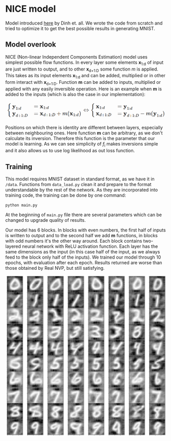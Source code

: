 # NICE model

Model introduced [here](https://arxiv.org/pdf/1410.8516.pdf) by Dinh et. all. We wrote the code from scratch and tried to optimize it to get the best possible results in generating MNIST.

## Model overlook

NICE (Non-linear Independent Components Estimation) model uses simplest possible flow functions. In every layer some elements **x**<sub>1:d</sub> of input are just written to output, and to other **x**<sub>d+1:D</sub> some function *m* is applied. This takes as its input elements **x**<sub>1:d</sub> and can be added, multiplied or in other form interact with **x**<sub>d+1:D</sub>. Function **m** can be added to inputs, multiplied or applied with any easily inversible operation. Here is an example when **m** is added to the inputs (which is also the case in our implementation):

![NICE equations](../../docs/nice_equations.png)

Positions on which there is identity are different between layers, especially between neighbouring ones. Here function **m** can be arbitrary, as we don't calculate its inversion. Therefore this function is the parameter that our model is learning.
As we can see simplicity of *f*<sub>i</sub> makes inversions simple and it also allows us to use log likelihood as out loss function.

## Training 

This model requires MNIST dataset in standard format, as we have it in ```/data```. Functions from ```data_load.py``` clean it and prepare to the format understandable by the rest of the network. As they are incorporated into training code, the training can be done by one command:

```
python main.py
```

At the beginning of ```main.py``` file there are several parameters which can be changed to upgrade quality of results.

Our model has 6 blocks. In blocks with even numbers, the first half of inputs is written to output and to the second half we add **m** functions, in blocks with odd numbers it's the other way around. Each block contains two-layered neural network with ReLU activation function. Each layer has the same dimensions as the input (in this case half of the input, as we always feed to the block only half of the inputs). We trained our model through 10 epochs, with evaluation after each epoch. Results returned are worse than those obtained by Real NVP, but still satisfying.

![results](../../docs/result_nice.png)
